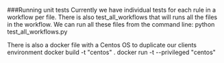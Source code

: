 ###Running unit tests
Currently we have individual tests for each rule in a workflow per file.
There is also test_all_workflows that will runs all the files in the workflow.
We can run all these files from the command line:
python test_all_workflows.py

There is also a docker file with a Centos OS to duplicate our clients environment 
docker build -t "centos" .
docker run -t --privileged "centos"